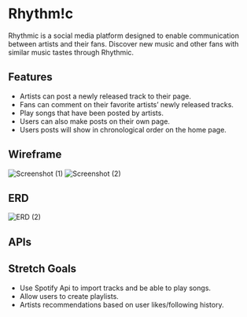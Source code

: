 # Rhythm!c
Rhythmic is a social media platform designed to enable communication between artists and their fans. Discover new music and other fans with similar music tastes through Rhythmic. 

## Features
- Artists can post a newly released track to their page.
- Fans can comment on their favorite artists’ newly released tracks.
- Play songs that have been posted by artists.
- Users can also make posts on their own page.
- Users posts will show in chronological order on the home page.

## Wireframe
![Screenshot (1)](https://user-images.githubusercontent.com/117141950/225739056-b293860e-0516-44f8-a7fa-217260bcf4eb.png)
![Screenshot (2)](https://user-images.githubusercontent.com/117141950/225739076-f45abd46-3207-48d8-93e0-21c34f053dfa.png)


## ERD
![ERD (2)](https://user-images.githubusercontent.com/117141950/225739194-83d9f5a1-505f-455c-923f-123b460bff94.jpg)

## APIs

## Stretch Goals
- Use Spotify Api to import tracks and be able to play songs.
- Allow users to create playlists.
- Artists recommendations based on user likes/following history.
